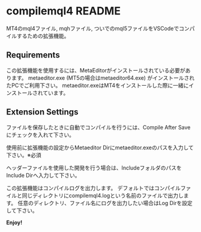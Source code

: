 # compilemql4 README

MT4のmql4ファイル, mqhファイル, ついでのmql5ファイルをVSCodeでコンパイルするための拡張機能。

## Requirements

この拡張機能を使用するには、MetaEditorがインストールされている必要があります。
metaeditor.exe (MT5の場合はmetaeditor64.exe) がインストールされたPCでご利用下さい。
metaeditor.exeはMT4をインストールした際に一緒にインストールされています。

## Extension Settings

ファイルを保存したときに自動でコンパイルを行うには、Compile After Saveにチェックを入れて下さい。

使用前に拡張機能の設定からMetaeditor Dirにmetaeditor.exeのパスを入力して下さい。※必須

ヘッダーファイルを使用した開発を行う場合は、IncludeフォルダのパスをInclude Dirへ入力して下さい。

この拡張機能はコンパイルログを出力します。
デフォルトではコンパイルファイルと同じディレクトリにcompilemql4.logという名前のファイルで出力します。
任意のディレクトリ、ファイル名にログを出力したい場合はLog Dirを設定して下さい。

**Enjoy!**
